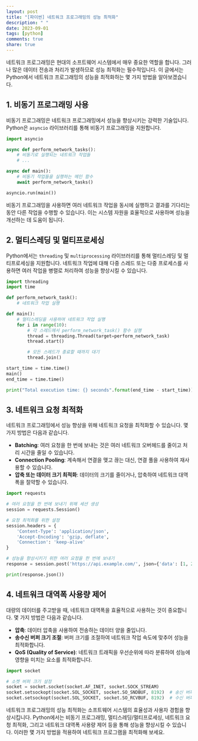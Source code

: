 ```yaml
---
layout: post
title: "[파이썬] 네트워크 프로그래밍의 성능 최적화"
description: " "
date: 2023-09-01
tags: [python]
comments: true
share: true
---
```


네트워크 프로그래밍은 현대의 소프트웨어 시스템에서 매우 중요한 역할을 합니다. 그러나 많은 데이터 전송과 처리가 발생하므로 성능 최적화는 필수적입니다. 이 글에서는 Python에서 네트워크 프로그래밍의 성능을 최적화하는 몇 가지 방법을 알아보겠습니다.

## 1. 비동기 프로그래밍 사용

비동기 프로그래밍은 네트워크 프로그래밍에서 성능을 향상시키는 강력한 기술입니다. Python은 `asyncio` 라이브러리를 통해 비동기 프로그래밍을 지원합니다.

```python
import asyncio

async def perform_network_tasks():
    # 비동기로 실행되는 네트워크 작업들
    # ...

async def main():
    # 비동기 작업들을 실행하는 메인 함수
    await perform_network_tasks()

asyncio.run(main())
```

비동기 프로그래밍을 사용하면 여러 네트워크 작업을 동시에 실행하고 결과를 기다리는 동안 다른 작업을 수행할 수 있습니다. 이는 시스템 자원을 효율적으로 사용하며 성능을 개선하는 데 도움이 됩니다.

## 2. 멀티스레딩 및 멀티프로세싱

Python에서는 `threading` 및 `multiprocessing` 라이브러리를 통해 멀티스레딩 및 멀티프로세싱을 지원합니다. 네트워크 작업에 대해 다중 스레드 또는 다중 프로세스를 사용하면 여러 작업을 병렬로 처리하여 성능을 향상시킬 수 있습니다.

```python
import threading
import time

def perform_network_task():
    # 네트워크 작업 실행

def main():
    # 멀티스레딩을 사용하여 네트워크 작업 실행
    for i in range(10):
        # 각 스레드에서 perform_network_task() 함수 실행
        thread = threading.Thread(target=perform_network_task)
        thread.start()

        # 모든 스레드가 종료할 때까지 대기
        thread.join()

start_time = time.time()
main()
end_time = time.time()

print("Total execution time: {} seconds".format(end_time - start_time))
```

## 3. 네트워크 요청 최적화

네트워크 프로그래밍에서 성능 향상을 위해 네트워크 요청을 최적화할 수 있습니다. 몇 가지 방법은 다음과 같습니다.

- **Batching**: 여러 요청을 한 번에 보내는 것은 여러 네트워크 오버헤드를 줄이고 처리 시간을 줄일 수 있습니다.
- **Connection Pooling**: 계속해서 연결을 맺고 끊는 대신, 연결 풀을 사용하여 재사용할 수 있습니다.
- **압축 또는 데이터 크기 최적화**: 데이터의 크기를 줄이거나, 압축하여 네트워크 대역폭을 절약할 수 있습니다.

```python
import requests

# 여러 요청을 한 번에 보내기 위해 세션 생성
session = requests.Session()

# 요청 최적화를 위한 설정
session.headers = {
    'Content-Type': 'application/json',
    'Accept-Encoding': 'gzip, deflate',
    'Connection': 'keep-alive'
}

# 성능을 향상시키기 위한 여러 요청을 한 번에 보내기
response = session.post('https://api.example.com/', json={'data': [1, 2, 3]})

print(response.json())
```

## 4. 네트워크 대역폭 사용량 제어

대량의 데이터를 주고받을 때, 네트워크 대역폭을 효율적으로 사용하는 것이 중요합니다. 몇 가지 방법은 다음과 같습니다.

- **압축**: 데이터 압축을 사용하여 전송하는 데이터 양을 줄입니다.
- **송수신 버퍼 크기 조절**: 버퍼 크기를 조절하여 네트워크 작업 속도에 맞추어 성능을 최적화합니다.
- **QoS (Quality of Service)**: 네트워크 트래픽을 우선순위에 따라 분류하여 성능에 영향을 미치는 요소를 최적화합니다.

```python
import socket

# 소켓 버퍼 크기 설정
socket = socket.socket(socket.AF_INET, socket.SOCK_STREAM)
socket.setsockopt(socket.SOL_SOCKET, socket.SO_SNDBUF, 8192)  # 송신 버퍼 크기
socket.setsockopt(socket.SOL_SOCKET, socket.SO_RCVBUF, 8192)  # 수신 버퍼 크기
```

네트워크 프로그래밍의 성능 최적화는 소프트웨어 시스템의 효율성과 사용자 경험을 향상시킵니다. Python에서는 비동기 프로그래밍, 멀티스레딩/멀티프로세싱, 네트워크 요청 최적화, 그리고 네트워크 대역폭 사용량 제어 등을 통해 성능을 향상시킬 수 있습니다. 이러한 몇 가지 방법을 적용하여 네트워크 프로그램을 최적화해 보세요.